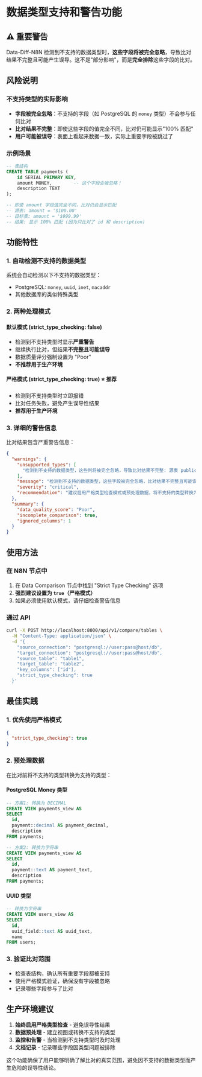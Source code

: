 # 数据类型支持和警告功能

## ⚠️ 重要警告

Data-Diff-N8N 检测到不支持的数据类型时，**这些字段将被完全忽略**，导致比对结果不完整且可能产生误导。这不是"部分影响"，而是**完全排除**这些字段的比对。

## 风险说明

### 不支持类型的实际影响
- **字段被完全忽略**：不支持的字段（如 PostgreSQL 的 `money` 类型）不会参与任何比对
- **比对结果不完整**：即使这些字段的值完全不同，比对仍可能显示"100% 匹配"
- **用户可能被误导**：表面上看起来数据一致，实际上重要字段被跳过了

### 示例场景
```sql
-- 表结构
CREATE TABLE payments (
    id SERIAL PRIMARY KEY,
    amount MONEY,        -- 这个字段会被忽略！
    description TEXT
);

-- 即使 amount 字段值完全不同，比对仍会显示匹配
-- 源表: amount = '$100.00'
-- 目标表: amount = '$999.99'
-- 结果: 显示 100% 匹配 (因为只比对了 id 和 description)
```

## 功能特性

### 1. 自动检测不支持的数据类型
系统会自动检测以下不支持的数据类型：
- PostgreSQL: `money`, `uuid`, `inet`, `macaddr`
- 其他数据库的类似特殊类型

### 2. 两种处理模式

#### 默认模式 (strict_type_checking: false)
- 检测到不支持类型时显示**严重警告**
- 继续执行比对，但结果**不完整且可能误导**
- 数据质量评分强制设置为 "Poor"
- **不推荐用于生产环境**

#### 严格模式 (strict_type_checking: true) ⭐ **推荐**
- 检测到不支持类型时立即报错
- 比对任务失败，避免产生误导性结果
- **推荐用于生产环境**

### 3. 详细的警告信息
比对结果包含严重警告信息：
```json
{
  "warnings": {
    "unsupported_types": [
      "检测到不支持的数据类型，这些列将被完全忽略，导致比对结果不完整: 源表 public.test_table.payment (data_type: money)"
    ],
    "message": "检测到不支持的数据类型，这些字段被完全忽略，比对结果不完整且可能误导！",
    "severity": "critical",
    "recommendation": "建议启用严格类型检查模式或预处理数据，将不支持的类型转换为支持的类型"
  },
  "summary": {
    "data_quality_score": "Poor",
    "incomplete_comparison": true,
    "ignored_columns": 1
  }
}
```

## 使用方法

### 在 N8N 节点中
1. 在 Data Comparison 节点中找到 "Strict Type Checking" 选项
2. **强烈建议设置为 `true`（严格模式）**
3. 如果必须使用默认模式，请仔细检查警告信息

### 通过 API
```bash
curl -X POST http://localhost:8000/api/v1/compare/tables \
  -H "Content-Type: application/json" \
  -d '{
    "source_connection": "postgresql://user:pass@host/db",
    "target_connection": "postgresql://user:pass@host/db",
    "source_table": "table1",
    "target_table": "table2",
    "key_columns": ["id"],
    "strict_type_checking": true
  }'
```

## 最佳实践

### 1. 优先使用严格模式
```json
{
  "strict_type_checking": true
}
```

### 2. 预处理数据
在比对前将不支持的类型转换为支持的类型：

#### PostgreSQL Money 类型
```sql
-- 方案1: 转换为 DECIMAL
CREATE VIEW payments_view AS
SELECT
  id,
  payment::decimal AS payment_decimal,
  description
FROM payments;

-- 方案2: 转换为字符串
CREATE VIEW payments_view AS
SELECT
  id,
  payment::text AS payment_text,
  description
FROM payments;
```

#### UUID 类型
```sql
-- 转换为字符串
CREATE VIEW users_view AS
SELECT
  id,
  uuid_field::text AS uuid_text,
  name
FROM users;
```

### 3. 验证比对范围
- 检查表结构，确认所有重要字段都被支持
- 使用严格模式验证，确保没有字段被忽略
- 记录哪些字段参与了比对

## 生产环境建议

1. **始终启用严格类型检查** - 避免误导性结果
2. **数据预处理** - 建立视图或转换不支持的类型
3. **监控和告警** - 当检测到不支持类型时及时处理
4. **文档记录** - 记录哪些字段因类型问题被排除

这个功能确保了用户能够明确了解比对的真实范围，避免因不支持的数据类型而产生危险的误导性结论。
